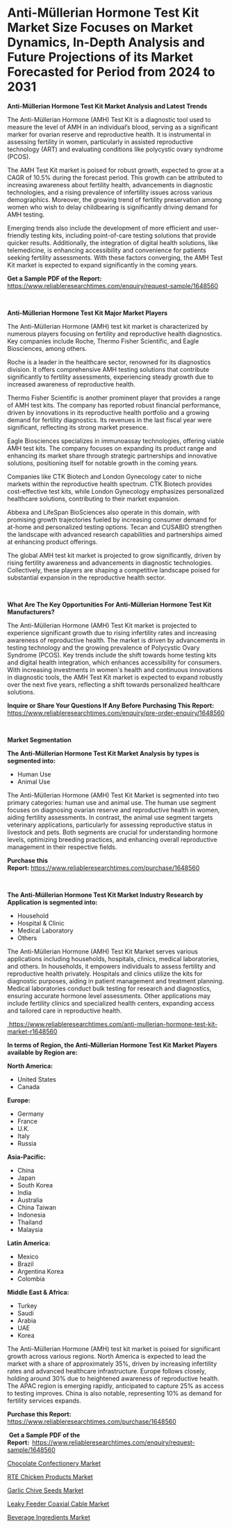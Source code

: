 <p><h1>Anti-Müllerian Hormone Test Kit Market Size Focuses on Market Dynamics, In-Depth Analysis and Future Projections of its Market Forecasted for Period from 2024 to 2031</h1></p><p><strong>Anti-Müllerian Hormone Test Kit Market Analysis and Latest Trends</strong></p>
<p><p>The Anti-Müllerian Hormone (AMH) Test Kit is a diagnostic tool used to measure the level of AMH in an individual’s blood, serving as a significant marker for ovarian reserve and reproductive health. It is instrumental in assessing fertility in women, particularly in assisted reproductive technology (ART) and evaluating conditions like polycystic ovary syndrome (PCOS).</p><p>The AMH Test Kit market is poised for robust growth, expected to grow at a CAGR of 10.5% during the forecast period. This growth can be attributed to increasing awareness about fertility health, advancements in diagnostic technologies, and a rising prevalence of infertility issues across various demographics. Moreover, the growing trend of fertility preservation among women who wish to delay childbearing is significantly driving demand for AMH testing.</p><p>Emerging trends also include the development of more efficient and user-friendly testing kits, including point-of-care testing solutions that provide quicker results. Additionally, the integration of digital health solutions, like telemedicine, is enhancing accessibility and convenience for patients seeking fertility assessments. With these factors converging, the AMH Test Kit market is expected to expand significantly in the coming years.</p></p>
<p><strong>Get a Sample PDF of the Report:&nbsp;</strong> <a href="https://www.reliableresearchtimes.com/enquiry/request-sample/1648560?utm_campaign=1612&utm_medium=2&utm_source=Github&utm_content=ia&utm_term=19102024&utm_id=anti-mullerian-hormone-test-kit">https://www.reliableresearchtimes.com/enquiry/request-sample/1648560</a></p>
<p>&nbsp;</p>
<p><strong>Anti-Müllerian Hormone Test Kit Major Market Players</strong></p>
<p><p>The Anti-Müllerian Hormone (AMH) test kit market is characterized by numerous players focusing on fertility and reproductive health diagnostics. Key companies include Roche, Thermo Fisher Scientific, and Eagle Biosciences, among others. </p><p>Roche is a leader in the healthcare sector, renowned for its diagnostics division. It offers comprehensive AMH testing solutions that contribute significantly to fertility assessments, experiencing steady growth due to increased awareness of reproductive health.</p><p>Thermo Fisher Scientific is another prominent player that provides a range of AMH test kits. The company has reported robust financial performance, driven by innovations in its reproductive health portfolio and a growing demand for fertility diagnostics. Its revenues in the last fiscal year were significant, reflecting its strong market presence.</p><p>Eagle Biosciences specializes in immunoassay technologies, offering viable AMH test kits. The company focuses on expanding its product range and enhancing its market share through strategic partnerships and innovative solutions, positioning itself for notable growth in the coming years.</p><p>Companies like CTK Biotech and London Gynecology cater to niche markets within the reproductive health spectrum. CTK Biotech provides cost-effective test kits, while London Gynecology emphasizes personalized healthcare solutions, contributing to their market expansion. </p><p>Abbexa and LifeSpan BioSciences also operate in this domain, with promising growth trajectories fueled by increasing consumer demand for at-home and personalized testing options. Tecan and CUSABIO strengthen the landscape with advanced research capabilities and partnerships aimed at enhancing product offerings.</p><p>The global AMH test kit market is projected to grow significantly, driven by rising fertility awareness and advancements in diagnostic technologies. Collectively, these players are shaping a competitive landscape poised for substantial expansion in the reproductive health sector.</p></p>
<p>&nbsp;</p>
<p><strong>What Are The Key Opportunities For Anti-Müllerian Hormone Test Kit Manufacturers?</strong></p>
<p><p>The Anti-Müllerian Hormone (AMH) Test Kit market is projected to experience significant growth due to rising infertility rates and increasing awareness of reproductive health. The market is driven by advancements in testing technology and the growing prevalence of Polycystic Ovary Syndrome (PCOS). Key trends include the shift towards home testing kits and digital health integration, which enhances accessibility for consumers. With increasing investments in women's health and continuous innovations in diagnostic tools, the AMH Test Kit market is expected to expand robustly over the next five years, reflecting a shift towards personalized healthcare solutions.</p></p>
<p><strong>Inquire or Share Your Questions If Any Before Purchasing This Report:</strong> <a href="https://www.reliableresearchtimes.com/enquiry/pre-order-enquiry/1648560?utm_campaign=1612&utm_medium=2&utm_source=Github&utm_content=ia&utm_term=19102024&utm_id=anti-mullerian-hormone-test-kit">https://www.reliableresearchtimes.com/enquiry/pre-order-enquiry/1648560</a></p>
<p>&nbsp;</p>
<p><strong>Market Segmentation</strong></p>
<p><strong>The Anti-Müllerian Hormone Test Kit Market Analysis by types is segmented into:</strong></p>
<p><ul><li>Human Use</li><li>Animal Use</li></ul></p>
<p><p>The Anti-Müllerian Hormone (AMH) Test Kit Market is segmented into two primary categories: human use and animal use. The human use segment focuses on diagnosing ovarian reserve and reproductive health in women, aiding fertility assessments. In contrast, the animal use segment targets veterinary applications, particularly for assessing reproductive status in livestock and pets. Both segments are crucial for understanding hormone levels, optimizing breeding practices, and enhancing overall reproductive management in their respective fields.</p></p>
<p><strong>Purchase this Report:&nbsp;</strong><a href="https://www.reliableresearchtimes.com/purchase/1648560?utm_campaign=1612&utm_medium=2&utm_source=Github&utm_content=ia&utm_term=19102024&utm_id=anti-mullerian-hormone-test-kit">https://www.reliableresearchtimes.com/purchase/1648560</a></p>
<p>&nbsp;</p>
<p><strong>The Anti-Müllerian Hormone Test Kit Market Industry Research by Application is segmented into:</strong></p>
<p><ul><li>Household</li><li>Hospital & Clinic</li><li>Medical Laboratory</li><li>Others</li></ul></p>
<p><p>The Anti-Müllerian Hormone (AMH) Test Kit Market serves various applications including households, hospitals, clinics, medical laboratories, and others. In households, it empowers individuals to assess fertility and reproductive health privately. Hospitals and clinics utilize the kits for diagnostic purposes, aiding in patient management and treatment planning. Medical laboratories conduct bulk testing for research and diagnostics, ensuring accurate hormone level assessments. Other applications may include fertility clinics and specialized health centers, expanding access and tailored care in reproductive health.</p></p>
<p><a href="https://www.reliableresearchtimes.com/anti-mullerian-hormone-test-kit-market-r1648560?utm_campaign=1612&utm_medium=2&utm_source=Github&utm_content=ia&utm_term=19102024&utm_id=anti-mullerian-hormone-test-kit">&nbsp;https://www.reliableresearchtimes.com/anti-mullerian-hormone-test-kit-market-r1648560</a></p>
<p><strong>In terms of Region, the Anti-Müllerian Hormone Test Kit Market Players available by Region are:</strong></p>
<p>
    <p> <strong> North America: </strong>
        <ul>
            <li>United States</li>
            <li>Canada</li>
        </ul>
        </p> 
    <p> <strong> Europe: </strong>
        <ul>
            <li>Germany</li>
            <li>France</li>
            <li>U.K.</li>
            <li>Italy</li>
            <li>Russia</li>
        </ul>
        </p> 
    <p> <strong> Asia-Pacific: </strong>
        <ul>
            <li>China</li>
            <li>Japan</li>
            <li>South Korea</li>
            <li>India</li>
            <li>Australia</li>
            <li>China Taiwan</li>
            <li>Indonesia</li>
            <li>Thailand</li>
            <li>Malaysia</li>
        </ul>
        </p> 
    <p> <strong> Latin America: </strong>
        <ul>
            <li>Mexico</li>
            <li>Brazil</li>
            <li>Argentina Korea</li>
            <li>Colombia</li>
        </ul>
        </p> 
    <p> <strong> Middle East & Africa: </strong>
        <ul>
            <li>Turkey</li>
            <li>Saudi</li>
            <li>Arabia</li>
            <li>UAE</li>
            <li>Korea</li>
        </ul>
    </p>
    </p>
<p><p>The Anti-Müllerian Hormone (AMH) test kit market is poised for significant growth across various regions. North America is expected to lead the market with a share of approximately 35%, driven by increasing infertility rates and advanced healthcare infrastructure. Europe follows closely, holding around 30% due to heightened awareness of reproductive health. The APAC region is emerging rapidly, anticipated to capture 25% as access to testing improves. China is also notable, representing 10% as demand for fertility services expands.</p></p>
<p><strong>Purchase this Report: </strong><a href="https://www.reliableresearchtimes.com/purchase/1648560?utm_campaign=1612&utm_medium=2&utm_source=Github&utm_content=ia&utm_term=19102024&utm_id=anti-mullerian-hormone-test-kit">https://www.reliableresearchtimes.com/purchase/1648560</a></p>
<p>&nbsp;<strong>Get a Sample PDF of the Report:&nbsp;&nbsp;</strong><a href="https://www.reliableresearchtimes.com/enquiry/request-sample/1648560?utm_campaign=1612&utm_medium=2&utm_source=Github&utm_content=ia&utm_term=19102024&utm_id=anti-mullerian-hormone-test-kit">https://www.reliableresearchtimes.com/enquiry/request-sample/1648560</a></p>
<p><strong></strong></p>
<p><p><a href="https://www.linkedin.com/pulse/market-forecasting-change-global-chocolate-confectionery-dynamics-dqoyc?utm_campaign=1612&utm_medium=2&utm_source=Github&utm_content=ia&utm_term=19102024&utm_id=anti-mullerian-hormone-test-kit">Chocolate Confectionery Market</a></p><p><a href="https://www.linkedin.com/pulse/rte-chicken-products-momentum-charting-105-cagr-path-2024-2031-ge8hc?utm_campaign=1612&utm_medium=2&utm_source=Github&utm_content=ia&utm_term=19102024&utm_id=anti-mullerian-hormone-test-kit">RTE Chicken Products Market</a></p><p><a href="https://www.linkedin.com/pulse/garlic-chive-seeds-market-strategic-insights-product-evolution-nvghe?utm_campaign=1612&utm_medium=2&utm_source=Github&utm_content=ia&utm_term=19102024&utm_id=anti-mullerian-hormone-test-kit">Garlic Chive Seeds Market</a></p><p><a href="https://www.linkedin.com/pulse/leaky-feeder-coaxial-cable-market-industry-trends-forecast-tjxse?utm_campaign=1612&utm_medium=2&utm_source=Github&utm_content=ia&utm_term=19102024&utm_id=anti-mullerian-hormone-test-kit">Leaky Feeder Coaxial Cable Market</a></p><p><a href="https://www.linkedin.com/pulse/global-beverage-ingredients-market-opportunities-forecast-period-budtc?utm_campaign=1612&utm_medium=2&utm_source=Github&utm_content=ia&utm_term=19102024&utm_id=anti-mullerian-hormone-test-kit">Beverage Ingredients Market</a></p></p>